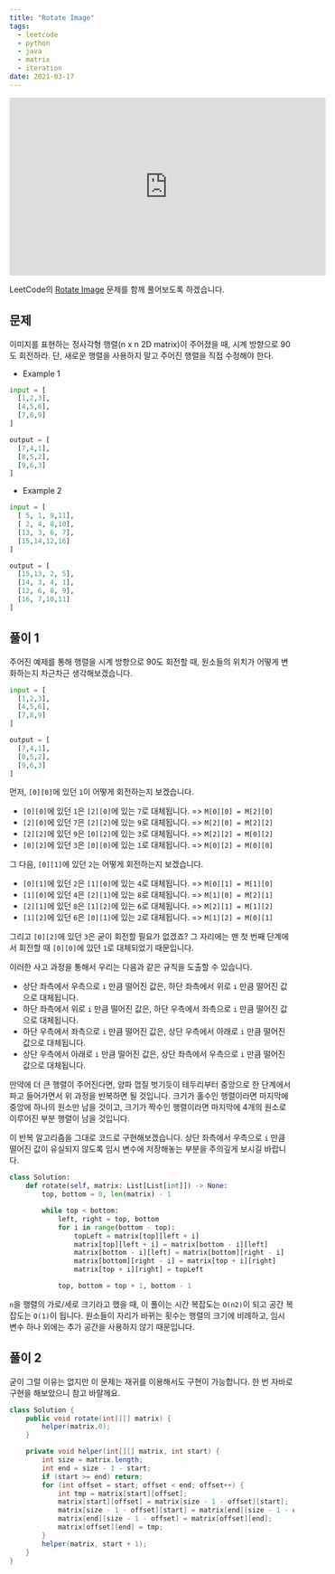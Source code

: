 ```yaml
---
title: "Rotate Image"
tags:
  - leetcode
  - python
  - java
  - matrix
  - iteration
date: 2021-03-17
---
```


<iframe width="560" height="315" src="https://www.youtube.com/embed/I5WtA1Pax7Q" title="YouTube video player" frameborder="0" allow="accelerometer; autoplay; clipboard-write; encrypted-media; gyroscope; picture-in-picture" allowfullscreen></iframe>

LeetCode의 [Rotate Image](https://leetcode.com/problems/rotate-image/) 문제를 함께 풀어보도록 하겠습니다.

## 문제

이미지를 표현하는 정사각형 행렬(n x n 2D matrix)이 주어졌을 때, 시계 방향으로 90도 회전하라.
단, 새로운 행렬을 사용하지 말고 주어진 행렬을 직접 수정해야 한다.

- Example 1

```py
input = [
  [1,2,3],
  [4,5,6],
  [7,8,9]
]

output = [
  [7,4,1],
  [8,5,2],
  [9,6,3]
]
```

- Example 2

```py
input = [
  [ 5, 1, 9,11],
  [ 2, 4, 8,10],
  [13, 3, 6, 7],
  [15,14,12,16]
]

output = [
  [15,13, 2, 5],
  [14, 3, 4, 1],
  [12, 6, 8, 9],
  [16, 7,10,11]
]
```

## 풀이 1

주어진 예제를 통해 행렬을 시계 방향으로 90도 회전할 때, 원소들의 위치가 어떻게 변화하는지 차근차근 생각해보겠습니다.

```py
input = [
  [1,2,3],
  [4,5,6],
  [7,8,9]
]

output = [
  [7,4,1],
  [8,5,2],
  [9,6,3]
]
```

먼저, `[0][0]`에 있던 `1`이 어떻게 회전하는지 보겠습니다.

- `[0][0]`에 있던 `1`은 `[2][0]`에 있는 `7`로 대체됩니다. => `M[0][0] = M[2][0]`
- `[2][0]`에 있던 `7`은 `[2][2]`에 있는 `9`로 대체됩니다. => `M[2][0] = M[2][2]`
- `[2][2]`에 있던 `9`은 `[0][2]`에 있는 `3`로 대체됩니다. => `M[2][2] = M[0][2]`
- `[0][2]`에 있던 `3`은 `[0][0]`에 있는 `1`로 대체됩니다. => `M[0][2] = M[0][0]`

그 다음, `[0][1]`에 있던 `2`는 어떻게 회전하는지 보겠습니다.

- `[0][1]`에 있던 `2`은 `[1][0]`에 있는 `4`로 대체됩니다. => `M[0][1] = M[1][0]`
- `[1][0]`에 있던 `4`은 `[2][1]`에 있는 `8`로 대체됩니다. => `M[1][0] = M[2][1]`
- `[2][1]`에 있던 `8`은 `[1][2]`에 있는 `6`로 대체됩니다. => `M[2][1] = M[1][2]`
- `[1][2]`에 있던 `6`은 `[0][1]`에 있는 `2`로 대체됩니다. => `M[1][2] = M[0][1]`

그리고 `[0][2]`에 있던 `3`은 굳이 회전할 필요가 없겠죠?
그 자리에는 맨 첫 번째 단계에서 회전할 때 `[0][0]`에 있던 `1`로 대체되었기 때문입니다.

이러한 사고 과정을 통해서 우리는 다음과 같은 규칙을 도출할 수 있습니다.

- 상단 좌측에서 우측으로 `i` 만큼 떨어진 값은, 하단 좌측에서 위로 `i` 만큼 떨어진 값으로 대체됩니다.
- 하단 좌측에서 위로 `i` 만큼 떨어진 값은, 하단 우측에서 좌측으로 `i` 만큼 떨어진 값으로 대체됩니다.
- 하단 우측에서 좌측으로 `i` 만큼 떨어진 값은, 상단 우측에서 아래로 `i` 만큼 떨어진 값으로 대체됩니다.
- 상단 우측에서 아래로 `i` 만큼 떨어진 값은, 상단 좌측에서 우측으로 `i` 만큼 떨어진 값으로 대체됩니다.

만약에 더 큰 행렬이 주어진다면, 양파 껍질 벗기듯이 테두리부터 중앙으로 한 단계에서 파고 들어가면서 위 과정을 반복하면 될 것입니다.
크기가 홀수인 행렬이라면 마지막에 중앙에 하나의 원소만 남을 것이고, 크기가 짝수인 행렬이라면 마지막에 4개의 원소로 이루어진 부분 행렬이 남을 것입니다.

이 반복 알고리즘을 그대로 코드로 구현해보겠습니다.
상단 좌측에서 우측으로 `i` 만큼 떨어진 값이 유실되지 않도록 임시 변수에 저장해놓는 부분을 주의깊게 보시길 바랍니다.

```py
class Solution:
    def rotate(self, matrix: List[List[int]]) -> None:
        top, bottom = 0, len(matrix) - 1

        while top < bottom:
            left, right = top, bottom
            for i in range(bottom - top):
                topLeft = matrix[top][left + i]
                matrix[top][left + i] = matrix[bottom - i][left]
                matrix[bottom - i][left] = matrix[bottom][right - i]
                matrix[bottom][right - i] = matrix[top + i][right]
                matrix[top + i][right] = topLeft

            top, bottom = top + 1, bottom - 1
```

`n`을 행렬의 가로/세로 크기라고 했을 때, 이 풀이는 시간 복잡도는 `O(n2)`이 되고 공간 복잡도는 `O(1)`이 됩니다.
원소들이 자리가 바뀌는 횟수는 행렬의 크기에 비례하고, 임시 변수 하나 외에는 추가 공간을 사용하지 않기 때문입니다.

## 풀이 2

굳이 그럴 이유는 없지만 이 문제는 재귀를 이용해서도 구현이 가능합니다.
한 번 자바로 구현을 해보았으니 참고 바랄께요.

```java
class Solution {
    public void rotate(int[][] matrix) {
        helper(matrix,0);
    }

    private void helper(int[][] matrix, int start) {
        int size = matrix.length;
        int end = size - 1 - start;
        if (start >= end) return;
        for (int offset = start; offset < end; offset++) {
            int tmp = matrix[start][offset];
            matrix[start][offset] = matrix[size - 1 - offset][start];
            matrix[size - 1 - offset][start] = matrix[end][size - 1 - offset];
            matrix[end][size - 1 - offset] = matrix[offset][end];
            matrix[offset][end] = tmp;
        }
        helper(matrix, start + 1);
    }
}
```
